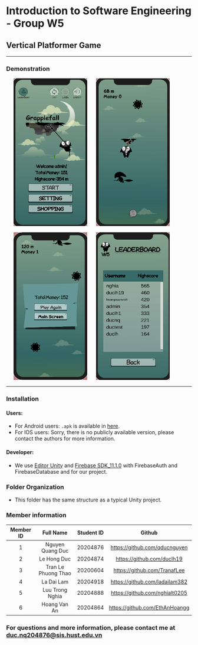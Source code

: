 # Introduction to Software Engineering - Group W5
## Vertical Platformer Game

---
### Demonstration

<p>
    <img src="figures/start-game.png" alt="Start Game Screen" style="height: 400px; width:200px;" hspace="20" >
    <img src="figures/in-game.png" alt="In Game Screen" style="height: 400px; width:200px;">
</p>


<p>
    <img src="figures/game-over.png" alt="Game Over Screen" style="height: 400px; width:200px;" hspace="20">
    <img src="figures/leaderboard.png" alt="LeaderBoard Screen" style="height: 400px; width:200px;">

</p>

--- 



### Installation 
#### Users:
- For Android users:  ``.apk``  is available in [here](https://husteduvn-my.sharepoint.com/:u:/g/personal/duc_lh204874_sis_hust_edu_vn/Efi2NNjkm9JMtY8fbrdWyvcB4sLTDJG4iPKHkKtXJQ5dqQ?e=Cqfr2F). 
- For IOS users: Sorry, there is no publicly available version, please contact the authors for more information.

#### Developer:

-  We use [Editor Unity](https://unity.com/) and [Firebase SDK_11.1.0](https://husteduvn-my.sharepoint.com/:u:/g/personal/duc_nq204876_sis_hust_edu_vn/EX0vzO7iFNpLr3aO0zOZP4oBEQu5C9KzhNhIMcn2MdsCIw?e=tcxBPc) with FirebaseAuth and FirebaseDatabase and for our project.

### Folder Organization

- This folder has the same structure as a typical Unity project.

### Member information 

| Member ID | Full Name       | Student ID    |  Github|
| :--:|    :---:              |   :---:       | :---:|
| 1   | Nguyen Quang Duc      | 20204876      |https://github.com/qducnguyen|
| 2   | Le Hong Duc           | 20204874      |https://github.com/duclh19 |
| 3   | Tran Le Phuong Thao   | 20200604      |https://github.com/TranafLee |
| 4   | La Dai Lam            | 20204918      |https://github.com/ladailam382 |
| 5   | Luu Trong Nghia       | 20204888      |https://github.com/nghialt0205 |
| 6   | Hoang Van An          | 20204864      |https://github.com/EthAnHoangg |

### For questions and more information, please contact me at duc.nq204876@sis.hust.edu.vn
